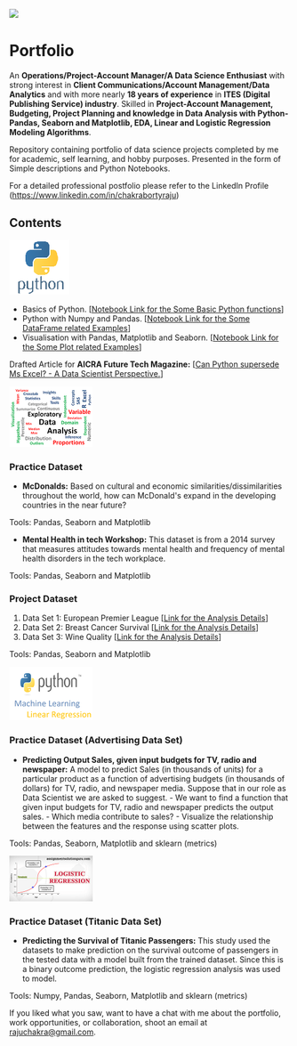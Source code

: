 [![](https://www.incimages.com/uploaded_files/image/970x450/getty_660952912_363647.jpg)](https://www.incimages.com/uploaded_files/image/970x450/getty_660952912_363647.jpg)

# Portfolio

An **Operations/Project-Account Manager/A Data Science Enthusiast** with strong interest in **Client Communications/Account Management/Data Analytics** and with more nearly **18 years of experience** in **ITES (Digital Publishing Service) industry**. Skilled in **Project-Account Management, Budgeting, Project Planning and knowledge in Data Analysis with Python-Pandas, Seaborn and Matplotlib, EDA, Linear and Logistic Regression Modeling Algorithms**.

Repository containing portfolio of data science projects completed by me for academic, self learning, and hobby purposes. Presented in the form of Simple descriptions and Python Notebooks.

For a detailed professional postfolio please refer to the LinkedIn Profile (https://www.linkedin.com/in/chakrabortyraju)

## Contents
[![](https://github.com/chakrabortyraju/MyRepo/blob/master/images/5-2-python-logo-png-image-thumb.png)](https://github.com/chakrabortyraju/MyRepo/blob/master/images/5-2-python-logo-png-image-thumb.png)

- Basics of Python. [[Notebook Link for the Some Basic Python functions](https://github.com/chakrabortyraju/MyRepo/blob/master/Jupyter_Notebooks/Python_basic_functions.ipynb)] 
- Python with Numpy and Pandas. [[Notebook Link for the Some DataFrame related Examples](https://github.com/chakrabortyraju/MyRepo/blob/master/Jupyter_Notebooks/3.%20DataFrames.ipynb)]
- Visualisation with Pandas, Matplotlib and Seaborn. [[Notebook Link for the Some Plot related Examples](https://github.com/chakrabortyraju/MyRepo/blob/master/Jupyter_Notebooks/Box_plot.ipynb)]

Drafted Article for **AICRA Future Tech Magazine:** [[Can Python supersede Ms Excel? - A Data Scientist Perspective.](https://github.com/chakrabortyraju/MyRepo/blob/master/Articles/README.md)]

[![](https://github.com/chakrabortyraju/MyRepo/blob/master/images/EDA.png)](https://github.com/chakrabortyraju/MyRepo/blob/master/images/EDA.png)

### Practice Dataset
- **McDonalds:** Based on cultural and economic similarities/dissimilarities throughout the world, how can McDonald's expand in the developing countries in the near future?

Tools: Pandas, Seaborn and Matplotlib

- **Mental Health in tech Workshop:** This dataset is from a 2014 survey that measures attitudes towards mental health and frequency of mental health disorders in the tech workplace.

Tools: Pandas, Seaborn and Matplotlib

### Project Dataset
1. Data Set 1: European Premier League [[Link for the Analysis Details](https://github.com/chakrabortyraju/MyRepo/blob/master/Project%20-%20EDA_European_Premier_League.md)]
2. Data Set 2: Breast Cancer Survival [[Link for the Analysis Details](https://github.com/chakrabortyraju/MyRepo/blob/master/Project%20-%20EDA_Breast_Cancer_Survival.md)]
3. Data Set 3: Wine Quality [[Link for the Analysis Details](https://github.com/chakrabortyraju/MyRepo/blob/master/Project%20-%20EDA_Wine_Quality.md)]

Tools: Pandas, Seaborn and Matplotlib

[![](https://github.com/chakrabortyraju/MyRepo/blob/master/images/ML1.png)](https://github.com/chakrabortyraju/MyRepo/blob/master/images/ML1.png)

### Practice Dataset (Advertising Data Set)
- **Predicting Output Sales, given input budgets for TV, radio and newspaper:** A model to predict Sales (in thousands of units) for a particular product as a function of advertising budgets (in thousands of dollars) for TV, radio, and newspaper media. Suppose that in our role as Data Scientist we are asked to suggest.
       - We want to find a function that given input budgets for TV, radio and newspaper predicts the output sales.
       - Which media contribute to sales?
       - Visualize the relationship between the features and the response using scatter plots.

Tools: Pandas, Seaborn, Matplotlib and sklearn (metrics)

[![](https://github.com/chakrabortyraju/MyRepo/blob/master/images/ML2.png)](https://github.com/chakrabortyraju/MyRepo/blob/master/images/ML2.png)

### Practice Dataset (Titanic Data Set)
- **Predicting the Survival of Titanic Passengers:** This study used the datasets to make prediction on the survival outcome of passengers in the tested data with a model built from the trained dataset. Since this is a binary outcome prediction, the logistic regression analysis was used to model.

Tools: Numpy, Pandas, Seaborn, Matplotlib and sklearn (metrics)

If you liked what you saw, want to have a chat with me about the portfolio, work opportunities, or collaboration, shoot an email at rajuchakra@gmail.com.

